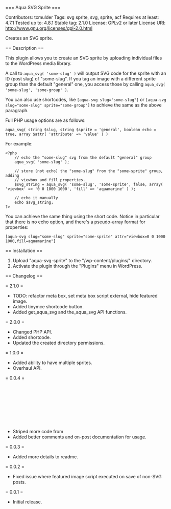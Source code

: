 === Aqua SVG Sprite ===

Contributors: tcmulder
Tags: svg sprite, svg, sprite, acf
Requires at least: 4.7.1
Tested up to: 4.8.1
Stable tag: 2.1.0
License: GPLv2 or later
License URI: http://www.gnu.org/licenses/gpl-2.0.html

Creates an SVG sprite.

== Description ==

This plugin allows you to create an SVG sprite by uploading individual files to the WordPress media library.

A call to `aqua_svg( 'some-slug' )` will output  SVG <use> code for the sprite with an ID (post slug) of "some-slug". If you tag an image with a different sprite group than the default "general" one, you access those by calling `aqua_svg( 'some-slug', 'some-group' )`.

You can also use shortcodes, like `[aqua-svg slug="some-slug"]` or `[aqua-svg slug="some-slug" sprite="some-group"]` to achieve the same as the above paragraph.

Full PHP usage options are as follows:
```
aqua_svg( string $slug, string $sprite = 'general', boolean echo = true, array $attr( 'attribute' => 'value' ) )
```

For example:
```
<?php
    // echo the "some-slug" svg from the default "general" group
    aqua_svg( 'some-slug' );
    
    // store (not echo) the "some-slug" from the "some-sprite" group, adding
    // viewbox and fill properties.
    $svg_string = aqua_svg( 'some-slug', 'some-sprite', false, array( 'viewbox' => '0 0 1000 1000', 'fill' => 'aquamarine' ) );
    
    // echo it manually
    echo $svg_string;
?>
```

You can achieve the same thing using the short code. Notice in particular that there is no echo option, and there's a pseudo-array format for properties:
```
[aqua-svg slug="some-slug" sprite="some-sprite" attr="viewbox=0 0 1000 1000,fill=aquamarine"]
```

== Installation ==

1. Upload "aqua-svg-sprite" to the "/wp-content/plugins/" directory.
2. Activate the plugin through the "Plugins" menu in WordPress.

== Changelog ==

= 2.1.0 =

* TODO: refactor meta box, set meta box script external, hide featured image.
* Added tinymce shortcode button.
* Added get_aqua_svg and the_aqua_svg API functions.

= 2.0.0 =

* Changed PHP API.
* Added shortcode.
* Updated the created directory permissions.

= 1.0.0 =

* Added ability to have multiple sprites.
* Overhaul API.

= 0.0.4 =

* Striped more code from <svg> files for better <symbol> support.
* Added better comments and on-post documentation for usage.

= 0.0.3 =

* Added more details to readme.

= 0.0.2 =

* Fixed issue where featured image script executed on save of non-SVG posts.

= 0.0.1 =

* Initial release.

